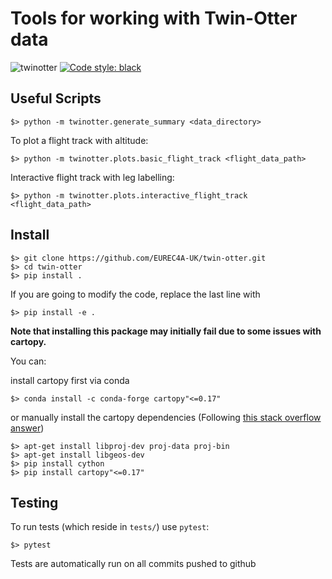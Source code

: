 # Tools for working with Twin-Otter data

![twinotter](https://github.com/EUREC4A-UK/twin-otter/workflows/twinotter/badge.svg)
[![Code style: black](https://img.shields.io/badge/code%20style-black-000000.svg)](https://github.com/psf/black)

## Useful Scripts

    $> python -m twinotter.generate_summary <data_directory>

To plot a flight track with altitude:

    $> python -m twinotter.plots.basic_flight_track <flight_data_path>

Interactive flight track with leg labelling:

    $> python -m twinotter.plots.interactive_flight_track <flight_data_path>

## Install

    $> git clone https://github.com/EUREC4A-UK/twin-otter.git
    $> cd twin-otter
    $> pip install .

If you are going to modify the code, replace the last line with

    $> pip install -e .


**Note that installing this package may initially fail due to some issues with cartopy.**

You can:

install cartopy first via conda

    $> conda install -c conda-forge cartopy"<=0.17"

or manually install the cartopy dependencies (Following [this stack overflow answer](https://stackoverflow.com/a/56956172))

    $> apt-get install libproj-dev proj-data proj-bin
    $> apt-get install libgeos-dev
    $> pip install cython
    $> pip install cartopy"<=0.17"



## Testing

To run tests (which reside in `tests/`) use `pytest`:

    $> pytest
        
Tests are automatically run on all commits pushed to github
